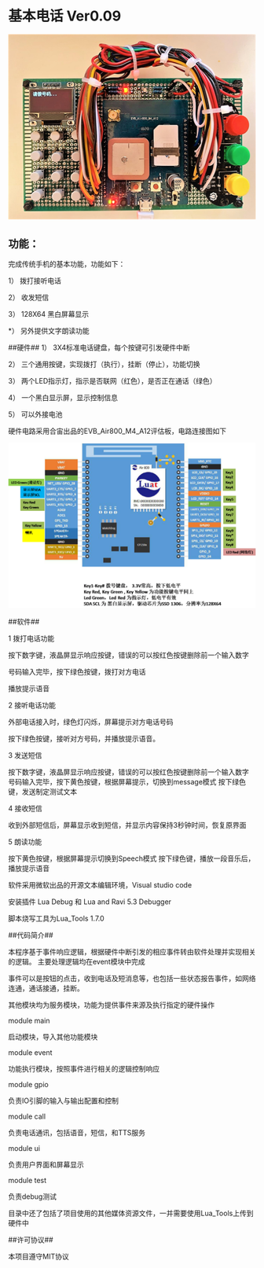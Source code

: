 # 基本电话 Ver0.09 #

![](outlook.jpg)

## 功能： ##

完成传统手机的基本功能，功能如下：

1） 拨打接听电话

2） 收发短信

3） 128X64 黑白屏幕显示

*） 另外提供文字朗读功能



##硬件##
1） 3X4标准电话键盘，每个按键可引发硬件中断

2） 三个通用按键，实现拨打（执行），挂断（停止），功能切换

3） 两个LED指示灯，指示是否联网（红色），是否正在通话（绿色）

4） 一个黑白显示屏，显示控制信息

5） 可以外接电池

硬件电路采用合宙出品的EVB_Air800_M4_A12评估板，电路连接图如下

![](lineconnect.png)

##软件##

1 拨打电话功能

按下数字键，液晶屏显示响应按键，错误的可以按红色按键删除前一个输入数字

号码输入完毕，按下绿色按键，拨打对方电话

播放提示语音

2 接听电话功能

外部电话接入时，绿色灯闪烁，屏幕提示对方电话号码

按下绿色按键，接听对方号码，并播放提示语音。


3 发送短信

按下数字键，液晶屏显示响应按键，错误的可以按红色按键删除前一个输入数字
号码输入完毕，按下黄色按键，根据屏幕提示，切换到message模式
按下绿色键，发送制定测试文本

4 接收短信

收到外部短信后，屏幕显示收到短信，并显示内容保持3秒钟时间，恢复原界面

5 朗读功能

按下黄色按键，根据屏幕提示切换到Speech模式
按下绿色键，播放一段音乐后，播放提示语音

软件采用微软出品的开源文本编辑环境，Visual studio code

安装插件 Lua Debug 和 Lua and Ravi 5.3 Debugger

脚本烧写工具为Lua_Tools 1.7.0


##代码简介##

本程序基于事件响应逻辑，根据硬件中断引发的相应事件转由软件处理并实现相关的逻辑。 主要处理逻辑均在event模块中完成

事件可以是按钮的点击，收到电话及短消息等，也包括一些状态报告事件，如网络连通，通话接通，挂断。

其他模块均为服务模块，功能为提供事件来源及执行指定的硬件操作

module main

启动模块，导入其他功能模块

module event

功能执行模块，按照事件进行相关的逻辑控制响应

module gpio

负责IO引脚的输入与输出配置和控制

module call

负责电话通讯，包括语音，短信，和TTS服务

module ui

负责用户界面和屏幕显示

module test

负责debug测试


目录中还了包括了项目使用的其他媒体资源文件，一并需要使用Lua_Tools上传到硬件中

##许可协议##

本项目遵守MIT协议

